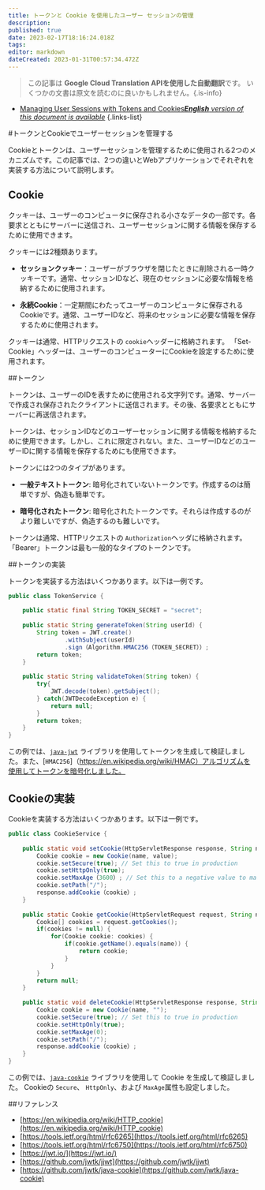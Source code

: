 ```yaml
---
title: トークンと Cookie を使用したユーザー セッションの管理
description: 
published: true
date: 2023-02-17T18:16:24.018Z
tags: 
editor: markdown
dateCreated: 2023-01-31T00:57:34.472Z
---
```


> この記事は **Google Cloud Translation APIを使用した自動翻訳**です。
いくつかの文書は原文を読むのに良いかもしれません。{.is-info}
- [Managing User Sessions with Tokens and Cookies***English** version of this document is available*](/en/Knowledge-base/Backend/managing-user-sessions-with-tokens-and-cookies)
{.links-list}



#トークンとCookieでユーザーセッションを管理する

Cookieとトークンは、ユーザーセッションを管理するために使用される2つのメカニズムです。この記事では、2つの違いとWebアプリケーションでそれぞれを実装する方法について説明します。

## Cookie

クッキーは、ユーザーのコンピュータに保存される小さなデータの一部です。各要求とともにサーバーに送信され、ユーザーセッションに関する情報を保存するために使用できます。

クッキーには2種類あります。

* **セッションクッキー**：ユーザーがブラウザを閉じたときに削除される一時クッキーです。通常、セッションIDなど、現在のセッションに必要な情報を格納するために使用されます。

* **永続Cookie**：一定期間にわたってユーザーのコンピュータに保存されるCookieです。通常、ユーザーIDなど、将来のセッションに必要な情報を保存するために使用されます。

クッキーは通常、HTTPリクエストの `cookie`ヘッダーに格納されます。 「Set-Cookie」ヘッダーは、ユーザーのコンピューターにCookieを設定するために使用されます。

##トークン

トークンは、ユーザーのIDを表すために使用される文字列です。通常、サーバーで作成され保存されたクライアントに送信されます。その後、各要求とともにサーバーに再送信されます。

トークンは、セッションIDなどのユーザーセッションに関する情報を格納するために使用できます。しかし、これに限定されない。また、ユーザーIDなどのユーザーIDに関する情報を保存するためにも使用できます。

トークンには2つのタイプがあります。

* **一般テキストトークン**: 暗号化されていないトークンです。作成するのは簡単ですが、偽造も簡単です。

* **暗号化されたトークン**: 暗号化されたトークンです。それらは作成するのがより難しいですが、偽造するのも難しいです。

トークンは通常、HTTPリクエストの `Authorization`ヘッダに格納されます。 「Bearer」トークンは最も一般的なタイプのトークンです。

##トークンの実装

トークンを実装する方法はいくつかあります。以下は一例です。

```java
public class TokenService {
    
    public static final String TOKEN_SECRET = "secret";
    
    public static String generateToken(String userId) {
        String token = JWT.create()
                .withSubject(userId)
                .sign（Algorithm.HMAC256（TOKEN_SECRET））;
        return token;
    }
    
    public static String validateToken(String token) {
        try{
            JWT.decode(token).getSubject();
        } catch(JWTDecodeException e) {
            return null;
        }
        return token;
    }
}
```

この例では、[`java-jwt`](https://github.com/jwtk/jjwt) ライブラリを使用してトークンを生成して検証しました。また、[`HMAC256`]（https://en.wikipedia.org/wiki/HMAC）アルゴリズムを使用してトークンを暗号化しました。

## Cookieの実装

Cookieを実装する方法はいくつかあります。以下は一例です。

```java
public class CookieService {
    
    public static void setCookie(HttpServletResponse response, String name, String value) {
        Cookie cookie = new Cookie(name, value);
        cookie.setSecure(true); // Set this to true in production
        cookie.setHttpOnly(true);
        cookie.setMaxAge（3600）; // Set this to a negative value to make the cookie session-only
        cookie.setPath("/");
        response.addCookie（cookie）;
    }
    
    public static Cookie getCookie(HttpServletRequest request, String name) {
        Cookie[] cookies = request.getCookies();
        if(cookies != null) {
            for(Cookie cookie: cookies) {
                if(cookie.getName().equals(name)) {
                    return cookie;
                }
            }
        }
        return null;
    }
    
    public static void deleteCookie(HttpServletResponse response, String name) {
        Cookie cookie = new Cookie(name, "");
        cookie.setSecure(true); // Set this to true in production
        cookie.setHttpOnly(true);
        cookie.setMaxAge(0);
        cookie.setPath("/");
        response.addCookie（cookie）;
    }
}
```

この例では、[`java-cookie`](https://github.com/jwtk/jjwt) ライブラリを使用して Cookie を生成して検証しました。 Cookieの `Secure`、 `HttpOnly`、および `MaxAge`属性も設定しました。

##リファレンス

* [https://en.wikipedia.org/wiki/HTTP_cookie](https://en.wikipedia.org/wiki/HTTP_cookie)
* [https://tools.ietf.org/html/rfc6265](https://tools.ietf.org/html/rfc6265)
* [https://tools.ietf.org/html/rfc6750](https://tools.ietf.org/html/rfc6750)
* [https://jwt.io/](https://jwt.io/)
* [https://github.com/jwtk/jjwt](https://github.com/jwtk/jjwt)
* [https://github.com/jwtk/java-cookie](https://github.com/jwtk/java-cookie)
